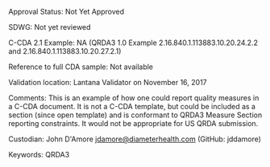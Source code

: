 Approval Status: Not Yet Approved

SDWG: Not yet reviewed

C-CDA 2.1 Example: NA (QRDA3 1.0 Example 2.16.840.1.113883.10.20.24.2.2 and 2.16.840.1.113883.10.20.27.2.1)

Reference to full CDA sample: Not available

Validation location: Lantana Validator on November 16, 2017

Comments: This is an example of how one could report quality measures in a C-CDA document. It is not a C-CDA template, but could be included as a section (since open template) and is conformant to QRDA3 Measure Section reporting constraints. It would not be appropriate for US QRDA submission.

Custodian: John D'Amore jdamore@diameterhealth.com (GitHub: jddamore)

Keywords: QRDA3 

